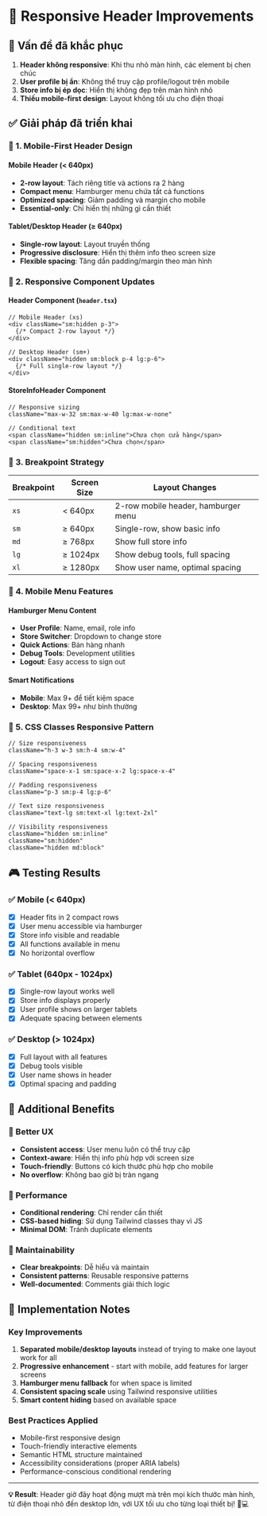 # 📱 Responsive Header Improvements

## 🚨 Vấn đề đã khắc phục

1. **Header không responsive**: Khi thu nhỏ màn hình, các element bị chen chúc
2. **User profile bị ẩn**: Không thể truy cập profile/logout trên mobile
3. **Store info bị ép dọc**: Hiển thị không đẹp trên màn hình nhỏ
4. **Thiếu mobile-first design**: Layout không tối ưu cho điện thoại

## ✅ Giải pháp đã triển khai

### 🎯 1. Mobile-First Header Design

#### Mobile Header (< 640px)
- **2-row layout**: Tách riêng title và actions ra 2 hàng
- **Compact menu**: Hamburger menu chứa tất cả functions
- **Optimized spacing**: Giảm padding và margin cho mobile
- **Essential-only**: Chỉ hiển thị những gì cần thiết

#### Tablet/Desktop Header (≥ 640px)  
- **Single-row layout**: Layout truyền thống
- **Progressive disclosure**: Hiển thị thêm info theo screen size
- **Flexible spacing**: Tăng dần padding/margin theo màn hình

### 🎯 2. Responsive Component Updates

#### Header Component (`header.tsx`)
```tsx
// Mobile Header (xs)
<div className="sm:hidden p-3">
  {/* Compact 2-row layout */}
</div>

// Desktop Header (sm+)  
<div className="hidden sm:block p-4 lg:p-6">
  {/* Full single-row layout */}
</div>
```

#### StoreInfoHeader Component
```tsx
// Responsive sizing
className="max-w-32 sm:max-w-40 lg:max-w-none"

// Conditional text
<span className="hidden sm:inline">Chưa chọn cửa hàng</span>
<span className="sm:hidden">Chưa chọn</span>
```

### 🎯 3. Breakpoint Strategy

| Breakpoint | Screen Size | Layout Changes |
|------------|-------------|----------------|
| `xs` | < 640px | 2-row mobile header, hamburger menu |
| `sm` | ≥ 640px | Single-row, show basic info |
| `md` | ≥ 768px | Show full store info |
| `lg` | ≥ 1024px | Show debug tools, full spacing |
| `xl` | ≥ 1280px | Show user name, optimal spacing |

### 🎯 4. Mobile Menu Features

#### Hamburger Menu Content
- **User Profile**: Name, email, role info
- **Store Switcher**: Dropdown to change store
- **Quick Actions**: Bán hàng nhanh
- **Debug Tools**: Development utilities
- **Logout**: Easy access to sign out

#### Smart Notifications
- **Mobile**: Max 9+ để tiết kiệm space
- **Desktop**: Max 99+ như bình thường

### 🎯 5. CSS Classes Responsive Pattern

```tsx
// Size responsiveness
className="h-3 w-3 sm:h-4 sm:w-4"

// Spacing responsiveness  
className="space-x-1 sm:space-x-2 lg:space-x-4"

// Padding responsiveness
className="p-3 sm:p-4 lg:p-6"

// Text size responsiveness
className="text-lg sm:text-xl lg:text-2xl"

// Visibility responsiveness
className="hidden sm:inline"
className="sm:hidden"
className="hidden md:block"
```

## 🎮 Testing Results

### ✅ Mobile (< 640px)
- [x] Header fits in 2 compact rows
- [x] User menu accessible via hamburger
- [x] Store info visible and readable  
- [x] All functions available in menu
- [x] No horizontal overflow

### ✅ Tablet (640px - 1024px)
- [x] Single-row layout works well
- [x] Store info displays properly
- [x] User profile shows on larger tablets
- [x] Adequate spacing between elements

### ✅ Desktop (> 1024px)
- [x] Full layout with all features
- [x] Debug tools visible
- [x] User name shows in header
- [x] Optimal spacing and padding

## 🚀 Additional Benefits

### 🎯 Better UX
- **Consistent access**: User menu luôn có thể truy cập
- **Context-aware**: Hiển thị info phù hợp với screen size  
- **Touch-friendly**: Buttons có kích thước phù hợp cho mobile
- **No overflow**: Không bao giờ bị tràn ngang

### 🎯 Performance
- **Conditional rendering**: Chỉ render cần thiết
- **CSS-based hiding**: Sử dụng Tailwind classes thay vì JS
- **Minimal DOM**: Tránh duplicate elements

### 🎯 Maintainability
- **Clear breakpoints**: Dễ hiểu và maintain
- **Consistent patterns**: Reusable responsive patterns
- **Well-documented**: Comments giải thích logic

## 🔧 Implementation Notes

### Key Improvements
1. **Separated mobile/desktop layouts** instead of trying to make one layout work for all
2. **Progressive enhancement** - start with mobile, add features for larger screens  
3. **Hamburger menu fallback** for when space is limited
4. **Consistent spacing scale** using Tailwind responsive utilities
5. **Smart content hiding** based on available space

### Best Practices Applied
- Mobile-first responsive design
- Touch-friendly interactive elements
- Semantic HTML structure maintained
- Accessibility considerations (proper ARIA labels)
- Performance-conscious conditional rendering

---

**💡 Result**: Header giờ đây hoạt động mượt mà trên mọi kích thước màn hình, từ điện thoại nhỏ đến desktop lớn, với UX tối ưu cho từng loại thiết bị! 📱💻